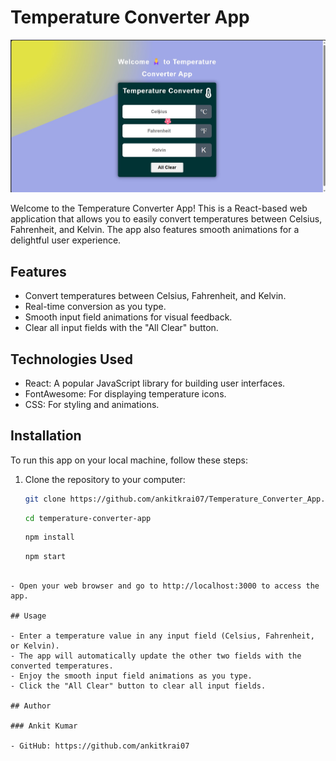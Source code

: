 # Temperature Converter App

![Temperature Converter App](./src/Images/appimage.jpg)

Welcome to the Temperature Converter App! This is a React-based web application that allows you to easily convert temperatures between Celsius, Fahrenheit, and Kelvin. The app also features smooth animations for a delightful user experience.

## Features

- Convert temperatures between Celsius, Fahrenheit, and Kelvin.
- Real-time conversion as you type.
- Smooth input field animations for visual feedback.
- Clear all input fields with the "All Clear" button.

## Technologies Used

- React: A popular JavaScript library for building user interfaces.
- FontAwesome: For displaying temperature icons.
- CSS: For styling and animations.

## Installation

To run this app on your local machine, follow these steps:

1. Clone the repository to your computer:

   ```bash
   git clone https://github.com/ankitkrai07/Temperature_Converter_App.git
   ```

   ```bash
   cd temperature-converter-app
   ```

   ```bash
   npm install
   ```

   ```bash
   npm start
   ```

```

- Open your web browser and go to http://localhost:3000 to access the app.

## Usage

- Enter a temperature value in any input field (Celsius, Fahrenheit, or Kelvin).
- The app will automatically update the other two fields with the converted temperatures.
- Enjoy the smooth input field animations as you type.
- Click the "All Clear" button to clear all input fields.

## Author

### Ankit Kumar

- GitHub: https://github.com/ankitkrai07
```
